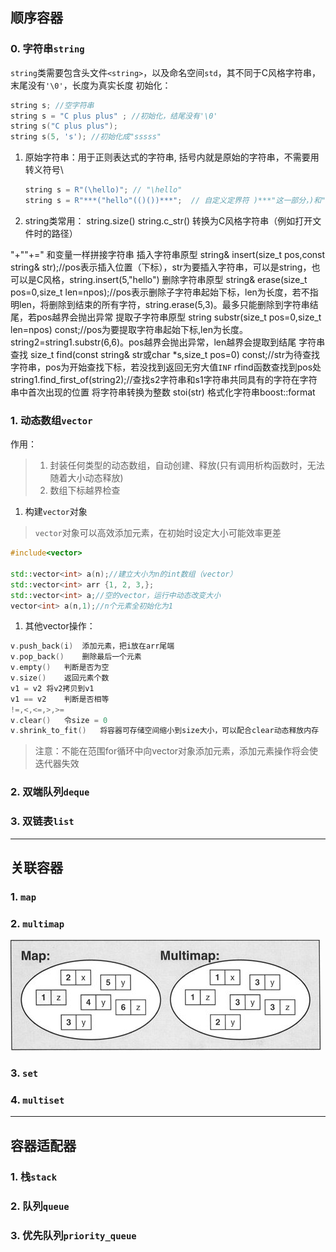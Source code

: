 


## 顺序容器
### 0. 字符串`string` 
`string`类需要包含头文件`<string>`，以及命名空间`std`，其不同于C风格字符串，末尾没有`'\0'`，长度为真实长度
初始化：
```cpp
string s; //空字符串
string s = "C plus plus" ; //初始化，结尾没有'\0'
string s("C plus plus");
string s(5, 's'); //初始化成"sssss"
```
1. 原始字符串：用于正则表达式的字符串, 括号内就是原始的字符串，不需要用转义符号\
    ```cpp
    string s = R"(\hello)"; // "\hello"
    string s = R"***("hello"(()())***";  // 自定义定界符 )***"这一部分，)和"中间可以是任意符号，但是必须和"***(匹配
    ```
4. string类常用：
string.size()
string.c_str()	转换为C风格字符串（例如打开文件时的路径）

"+""+="	和变量一样拼接字符串
插入字符串原型	string& insert(size_t pos,const string& str);//pos表示插入位置（下标），str为要插入字符串，可以是string，也可以是C风格，string.insert(5,"hello")
删除字符串原型	string& erase(size_t pos=0,size_t len=npos);//pos表示删除子字符串起始下标，len为长度，若不指明len，将删除到结束的所有字符，string.erase(5,3)。最多只能删除到字符串结尾，若pos越界会抛出异常
提取子字符串原型	string substr(size_t pos=0,size_t len=npos) const;//pos为要提取字符串起始下标,len为长度。string2=string1.substr(6,6)。pos越界会抛出异常，len越界会提取到结尾
字符串查找	size_t find(const string& str或char *s,size_t pos=0) const;//str为待查找字符串，pos为开始查找下标，若没找到返回无穷大值`INF`
rfind函数查找到pos处
string1.find_first_of(string2);//查找s2字符串和s1字符串共同具有的字符在字符串中首次出现的位置
将字符串转换为整数	stoi(str)
格式化字符串boost::format
### 1. 动态数组`vector`
作用：
> 1. 封装任何类型的动态数组，自动创建、释放(只有调用析构函数时，无法随着大小动态释放)
> 2. 数组下标越界检查

1. 构建`vector`对象
> `vector`对象可以高效添加元素，在初始时设定大小可能效率更差
   
```cpp
#include<vector>

std::vector<int> a(n);//建立大小为n的int数组（vector）
std::vector<int> arr {1, 2, 3,};
std::vector<int> a;//空的vector，运行中动态改变大小
vector<int> a(n,1);//n个元素全初始化为1

```

1. 其他vector操作：
```cpp
v.push_back(i)	添加元素，把i放在arr尾端
v.pop_back()	删除最后一个元素
v.empty()	判断是否为空
v.size()	返回元素个数
v1 = v2	将v2拷贝到v1
v1 == v2	判断是否相等
!=,<,<=,>,>=	
v.clear()	令size = 0
v.shrink_to_fit()	将容器可存储空间缩小到size大小，可以配合clear动态释放内存

```
> 注意：不能在范围for循环中向vector对象添加元素，添加元素操作将会使迭代器失效

### 2. 双端队列`deque`
### 3. 双链表`list`
---
## 关联容器
### 1. `map`
### 2. `multimap`
![20190919193442.png](https://raw.githubusercontent.com/itisl/Pic_Bed/master/img/20190919193442.png)
### 3. `set`


### 4. `multiset`
---
## 容器适配器
### 1. 栈`stack`
### 2. 队列`queue`
### 3. 优先队列`priority_queue`